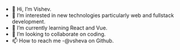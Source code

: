 - 👋 Hi, I’m Vishev.
- 👀 I’m interested in new technologies particularly web and fullstack development.
- 🌱 I’m currently learning React and Vue.
- 💞️ I’m looking to collaborate on coding.
- 📫 How to reach me -@vsheva on Github.

<!---
vsheva/vsheva is a ✨ special ✨ repository because its `README.md` (this file) appears on your GitHub profile.
You can click the Preview link to take a look at your changes.
--->
